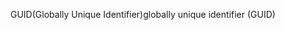 <span data-ttu-id="caec3-101">GUID(Globally Unique Identifier)</span><span class="sxs-lookup"><span data-stu-id="caec3-101">globally unique identifier (GUID)</span></span>